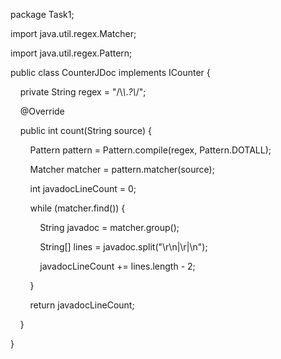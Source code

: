 package Task1;

  

import java.util.regex.Matcher;

import java.util.regex.Pattern;

  

public class CounterJDoc implements ICounter {

    private String regex = "/\\*\\*.*?\\*/";

  

    @Override

    public int count(String source) {

        Pattern pattern = Pattern.compile(regex, Pattern.DOTALL);

        Matcher matcher = pattern.matcher(source);

  

        int javadocLineCount = 0;

        while (matcher.find()) {

            String javadoc = matcher.group();

            String[] lines = javadoc.split("\r\n|\r|\n");

  

            javadocLineCount += lines.length - 2;

        }

        return javadocLineCount;

    }

  

}